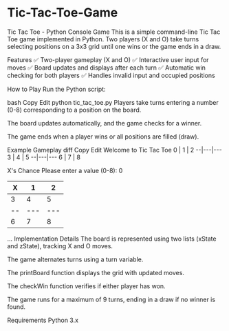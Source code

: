 # Tic-Tac-Toe-Game

Tic Tac Toe - Python Console Game
This is a simple command-line Tic Tac Toe game implemented in Python. Two players (X and O) take turns selecting positions on a 3x3 grid until one wins or the game ends in a draw.

Features
✅ Two-player gameplay (X and O)
✅ Interactive user input for moves
✅ Board updates and displays after each turn
✅ Automatic win checking for both players
✅ Handles invalid input and occupied positions

How to Play
Run the Python script:

bash
Copy
Edit
python tic_tac_toe.py
Players take turns entering a number (0-8) corresponding to a position on the board.

The board updates automatically, and the game checks for a winner.

The game ends when a player wins or all positions are filled (draw).

Example Gameplay
diff
Copy
Edit
Welcome to Tic Tac Toe
0 | 1 | 2 
--|---|---
3 | 4 | 5 
--|---|---
6 | 7 | 8 

X's Chance
Please enter a value (0-8): 0

X | 1 | 2 
--|---|---
3 | 4 | 5 
--|---|---
6 | 7 | 8 
...
Implementation Details
The board is represented using two lists (xState and zState), tracking X and O moves.

The game alternates turns using a turn variable.

The printBoard function displays the grid with updated moves.

The checkWin function verifies if either player has won.

The game runs for a maximum of 9 turns, ending in a draw if no winner is found.

Requirements
Python 3.x
